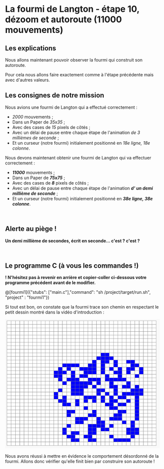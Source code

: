 # La fourmi de Langton - étape 10, dézoom et autoroute (11000 mouvements)

## Les explications

Nous allons maintenant pouvoir observer la fourmi qui construit son autoroute.

Pour cela nous allons faire exactement comme à l'étape précédente mais avec d'autres valeurs.

## Les consignes de notre mission

Nous avions une fourmi de Langton qui a effectué correctement :
- *2000* mouvements ;
- Dans un Paper de *35x35* ;
- Avec des cases de *15* pixels de côtés ;
- Avec un délai de pause entre chaque étape de l'animation *de 3 millièmes de seconde* ;
- Et un curseur (notre fourmi) initialement positionné en *18e ligne, 18e colonne*.

Nous devons maintenant obtenir une fourmi de Langton qui va effectuer correctement :
- ***11000*** mouvements ;
- Dans un Paper de ***75x75*** ;
- Avec des cases de ***8*** pixels de côtés ;
- Avec un délai de pause entre chaque étape de l'animation ***d' un demi millième de seconde*** ;
- Et un curseur (notre fourmi) initialement positionné en ***38e ligne, 38e colonne***.
<br />

## Alerte au piège !

**Un demi millième de secondes, écrit en seconde... c'est ? c'est ?**

<br />

## Le programme C (à vous les commandes !)

**! N'hésitez pas à revenir en arrière et copier-coller ci-dessous votre programme précédent avant de le modifier.**

@[fourmi1]({"stubs": ["main.c"],"command": "sh /project/target/run.sh", "project" : "fourmi1"})

Si tout est bon, on constate que la fourmi trace son chemin en respectant le petit dessin montré dans la vidéo d'introduction :

![dessin472etapes](img/dessin2000etapes.PNG)

Nous avons réussi à mettre en évidence le comportement désordonné de la fourmi. Allons donc vérifier qu'elle finit bien par construire son autoroute !



